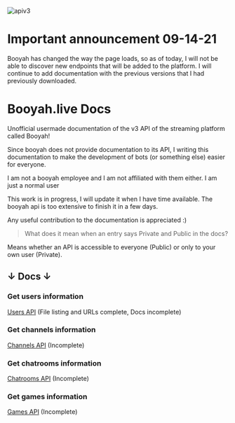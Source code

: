![apiv3](https://user-images.githubusercontent.com/61166695/129963654-8abb0486-2a0d-42a3-828b-8d604e6ace3b.png)

# Important announcement 09-14-21

Booyah has changed the way the page loads, so as of today, I will not be able to discover new endpoints that will be added to the platform. I will continue to add documentation with the previous versions that I had previously downloaded.

# Booyah.live Docs

Unofficial usermade documentation of the v3 API of the streaming platform called Booyah!

Since booyah does not provide documentation to its API, I writing this documentation to make the development of bots (or something else) easier for everyone.

I am not a booyah employee and I am not affiliated with them either. I am just a normal user

This work is in progress, I will update it when I have time available. The booyah api is too extensive to finish it in a few days.

Any useful contribution to the documentation is appreciated :)

>What does it mean when an entry says Private and Public in the docs?

Means whether an API is accessible to everyone (Public) or only to your own user (Private).

## ↓ Docs ↓

### Get users information

[Users API](./docs/users.md) (File listing and URLs complete, Docs incomplete)

### Get channels information

[Channels API](./docs/channels.md) (Incomplete)

### Get chatrooms information

[Chatrooms API](./docs/chatrooms.md) (Incomplete)

### Get games information

[Games API](./docs/games.md) (Incomplete)
